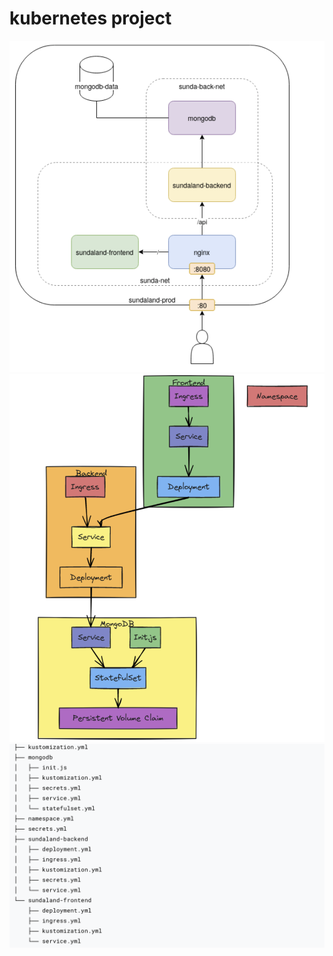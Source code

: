 # kubernetes project


![Infrastructure Diagram](architecture.png)
![Infrastructure Diagram](architecture2.png)
![Infrastructure Diagram](tree.png)
